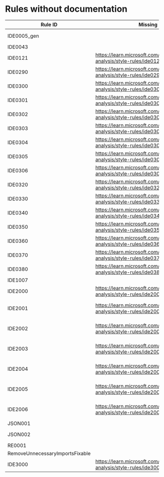 # Rules without documentation

Rule ID | Missing Help Link | Title |
--------|-------------------|-------|
IDE0005_gen |  | Imports statement is unnecessary. |
IDE0043 |  | Invalid format string |
IDE0121 | <https://learn.microsoft.com/dotnet/fundamentals/code-analysis/style-rules/ide0121> | Simplify LINQ expression |
IDE0290 | <https://learn.microsoft.com/dotnet/fundamentals/code-analysis/style-rules/ide0290> | Use primary constructor |
IDE0300 | <https://learn.microsoft.com/dotnet/fundamentals/code-analysis/style-rules/ide0300> | Simplify collection initialization |
IDE0301 | <https://learn.microsoft.com/dotnet/fundamentals/code-analysis/style-rules/ide0301> | Simplify collection initialization |
IDE0302 | <https://learn.microsoft.com/dotnet/fundamentals/code-analysis/style-rules/ide0302> | Simplify collection initialization |
IDE0303 | <https://learn.microsoft.com/dotnet/fundamentals/code-analysis/style-rules/ide0303> | Simplify collection initialization |
IDE0304 | <https://learn.microsoft.com/dotnet/fundamentals/code-analysis/style-rules/ide0304> | Simplify collection initialization |
IDE0305 | <https://learn.microsoft.com/dotnet/fundamentals/code-analysis/style-rules/ide0305> | Simplify collection initialization |
IDE0306 | <https://learn.microsoft.com/dotnet/fundamentals/code-analysis/style-rules/ide0306> | Simplify collection initialization |
IDE0320 | <https://learn.microsoft.com/dotnet/fundamentals/code-analysis/style-rules/ide0320> | Make anonymous function static |
IDE0330 | <https://learn.microsoft.com/dotnet/fundamentals/code-analysis/style-rules/ide0330> | Use 'System.Threading.Lock' |
IDE0340 | <https://learn.microsoft.com/dotnet/fundamentals/code-analysis/style-rules/ide0340> | Use unbound generic type |
IDE0350 | <https://learn.microsoft.com/dotnet/fundamentals/code-analysis/style-rules/ide0350> | Use implicitly typed lambda |
IDE0360 | <https://learn.microsoft.com/dotnet/fundamentals/code-analysis/style-rules/ide0360> | Simplify property accessor |
IDE0370 | <https://learn.microsoft.com/dotnet/fundamentals/code-analysis/style-rules/ide0370> | Remove unnecessary suppression |
IDE0380 | <https://learn.microsoft.com/dotnet/fundamentals/code-analysis/style-rules/ide0380> | Remove unnecessary 'unsafe' modifier |
IDE1007 |  |  |
IDE2000 | <https://learn.microsoft.com/dotnet/fundamentals/code-analysis/style-rules/ide2000> | Avoid multiple blank lines |
IDE2001 | <https://learn.microsoft.com/dotnet/fundamentals/code-analysis/style-rules/ide2001> | Embedded statements must be on their own line |
IDE2002 | <https://learn.microsoft.com/dotnet/fundamentals/code-analysis/style-rules/ide2002> | Consecutive braces must not have blank line between them |
IDE2003 | <https://learn.microsoft.com/dotnet/fundamentals/code-analysis/style-rules/ide2003> | Blank line required between block and subsequent statement |
IDE2004 | <https://learn.microsoft.com/dotnet/fundamentals/code-analysis/style-rules/ide2004> | Blank line not allowed after constructor initializer colon |
IDE2005 | <https://learn.microsoft.com/dotnet/fundamentals/code-analysis/style-rules/ide2005> | Blank line not allowed after conditional expression token |
IDE2006 | <https://learn.microsoft.com/dotnet/fundamentals/code-analysis/style-rules/ide2006> | Blank line not allowed after arrow expression clause token |
JSON001 |  | Invalid JSON pattern |
JSON002 |  | Probable JSON string detected |
RE0001 |  | Invalid regex pattern |
RemoveUnnecessaryImportsFixable |  |  |
IDE3000 | <https://learn.microsoft.com/dotnet/fundamentals/code-analysis/style-rules/ide3000> | Implement with Copilot |
